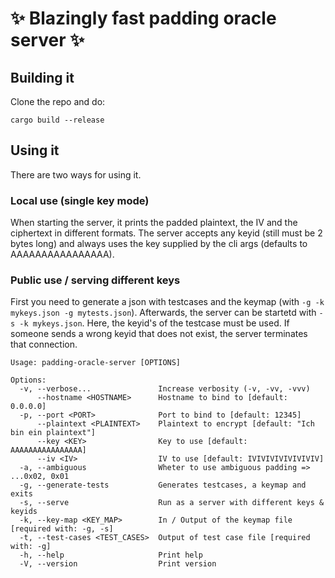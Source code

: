 # ✨ Blazingly fast padding oracle server ✨

## Building it
Clone the repo and do:
```
cargo build --release
```


## Using it

There are two ways for using it.

### Local use (single key mode)
When starting the server, it prints the padded plaintext, the IV and the ciphertext in different formats.
The server accepts any keyid (still must be 2 bytes long) and always uses the key supplied by the cli args (defaults to AAAAAAAAAAAAAAAA).


### Public use / serving different keys
First you need to generate a json with testcases and the keymap (with `-g -k mykeys.json -g mytests.json`). Afterwards, the server can be startetd with `-s -k mykeys.json`. Here, the keyid's of the testcase must be used. If someone sends a wrong keyid that does not exist, the server terminates that connection. 



```
Usage: padding-oracle-server [OPTIONS]

Options:
  -v, --verbose...               Increase verbosity (-v, -vv, -vvv)
      --hostname <HOSTNAME>      Hostname to bind to [default: 0.0.0.0]
  -p, --port <PORT>              Port to bind to [default: 12345]
      --plaintext <PLAINTEXT>    Plaintext to encrypt [default: "Ich bin ein plaintext"]
      --key <KEY>                Key to use [default: AAAAAAAAAAAAAAAA]
      --iv <IV>                  IV to use [default: IVIVIVIVIVIVIVIV]
  -a, --ambiguous                Wheter to use ambiguous padding => ...0x02, 0x01
  -g, --generate-tests           Generates testcases, a keymap and exits
  -s, --serve                    Run as a server with different keys & keyids
  -k, --key-map <KEY_MAP>        In / Output of the keymap file [required with: -g, -s]
  -t, --test-cases <TEST_CASES>  Output of test case file [required with: -g]
  -h, --help                     Print help
  -V, --version                  Print version
```